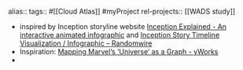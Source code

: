 alias::
tags:: #[[Cloud Atlas]] #myProject 
rel-projects:: [[WADS study]]
- inspired by Inception storyline website [Inception Explained - An interactive animated infographic](https://www.inception-explained.com/) and [Inception Story Timeline Visualization / Infographic – Randomwire](https://randomwire.com/inception-timeline-visualisation/)
- Inspiration: [Mapping Marvel’s ‘Universe’ as a Graph - yWorks](https://www.yworks.com/blog/marvel-graph)
-